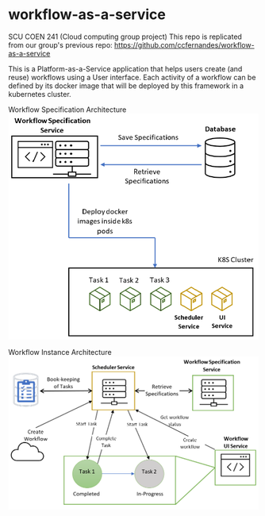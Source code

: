 # workflow-as-a-service

SCU COEN 241 (Cloud computing group project)
This repo is replicated from our group's previous repo: https://github.com/ccfernandes/workflow-as-a-service

This is a Platform-as-a-Service application that helps users create (and reuse) workflows using a User interface.
Each activity of a workflow can be defined by its docker image that will be deployed by this framework in a kubernetes cluster.

Workflow Specification Architecture
![Workflow Specification Architecture](images/workflowSpecArchitecture.png)

Workflow Instance Architecture
![Workflow Specification Architecture](images/workflowInstanceArchitecture.png)

